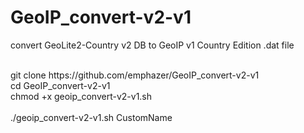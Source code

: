 # GeoIP_convert-v2-v1
convert GeoLite2-Country v2 DB to GeoIP v1 Country Edition .dat file

<br>
git clone https://github.com/emphazer/GeoIP_convert-v2-v1 <br>
cd GeoIP_convert-v2-v1 <br>
chmod +x geoip_convert-v2-v1.sh <br>
<br>
./geoip_convert-v2-v1.sh CustomName
